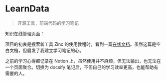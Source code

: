 # LearnData

> 开源工具，前端代码的学习笔记

知识在线管理页面：

项目的初衷是搜索新工具 Zinc 的使用教程时，看到一篇[在线文档](https://www.kancloud.cn/idcpj/python/2627102)。虽然这篇是空白文档，但启发了我建立学习笔记的心。

之前的学习心得都记录在 Notion 上，虽然使用并不麻烦，但无法输出，也无法在一个页面聚合。切换为 docsify 笔记后，不但自己的学习效率更高，也能帮助有需要的人。
